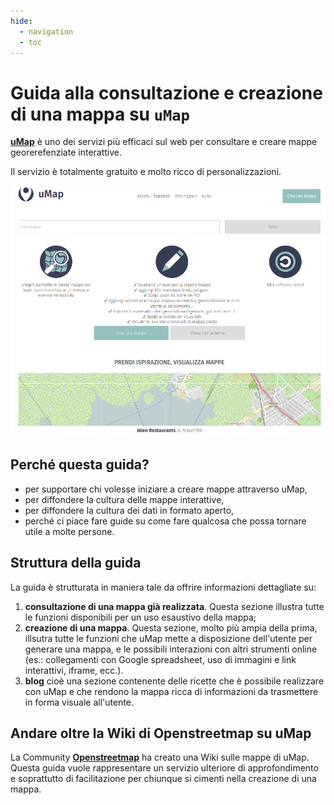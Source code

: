 ```yaml
---
hide:
  - navigation
  - toc
---
```


# Guida alla consultazione e creazione di una mappa su `uMap`

[**uMap**](https://umap.openstreetmap.fr/it/) è uno dei servizi più efficaci sul web per consultare e creare mappe georerefenziate interattive.

Il servizio è totalmente gratuito e molto ricco di personalizzazioni.

![](https://raw.githubusercontent.com/opendatasicilia/guida-umap/main/docs/img/umap-homepage.PNG)


## Perché questa guida?

* per supportare chi volesse iniziare a creare mappe attraverso uMap,
* per diffondere la cultura delle mappe interattive,
* per diffondere la cultura dei dati in formato aperto,
* perché ci piace fare guide su come fare qualcosa che possa tornare utile a molte persone.

## Struttura della guida

La guida è strutturata in maniera tale da offrire informazioni dettagliate su:

  1. **consultazione di una mappa già realizzata**. Questa sezione illustra tutte le funzioni disponibili per un uso esaustivo della mappa;
  2. **creazione di una mappa**. Questa sezione, molto più ampia della prima, illsutra tutte le funzioni che uMap mette a disposizione dell'utente per generare una mappa, e le possibili interazioni con altri strumenti online (es.: collegamenti con Google spreadsheet, uso di immagini e link interattivi, iframe, ecc.).
  3. **blog** cioè una sezione contenente delle ricette che è possibile realizzare con uMap e che rendono la mappa ricca di informazioni da trasmettere in forma visuale all'utente.

## Andare oltre la Wiki di Openstreetmap su uMap

La Community [**Openstreetmap**](https://wiki.openstreetmap.org/wiki/IT:UMap/Guide) ha creato una Wiki sulle mappe di uMap. Questa guida vuole rappresentare un servizio ulteriore di approfondimento e soprattutto di facilitazione per chiunque si cimenti nella creazione di una mappa.
